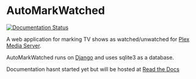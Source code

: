 # AutoMarkWatched
[![Documentation Status](https://readthedocs.org/projects/plexshowsilencer/badge/?version=latest)](http://plexshowsilencer.readthedocs.io/en/latest/?badge=latest)

A web application for marking TV shows as watched/unwatched for [Plex Media Server](https://plex.tv).

AutoMarkWatched runs on [Django](https://www.djangoproject.com/) and uses sqlite3 as a database.

Documentation hasnt started yet but will be hosted at [Read the Docs](http://plexshowsilencer.readthedocs.io/en/latest/)
